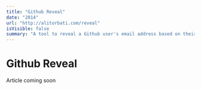 ```yaml
---
title: "Github Reveal"
date: "2014"
url: "http://alitorbati.com/reveal"
isVisible: false
summary: "A tool to reveal a Github user's email address based on their email."
---
```


# Github Reveal

Article coming soon

